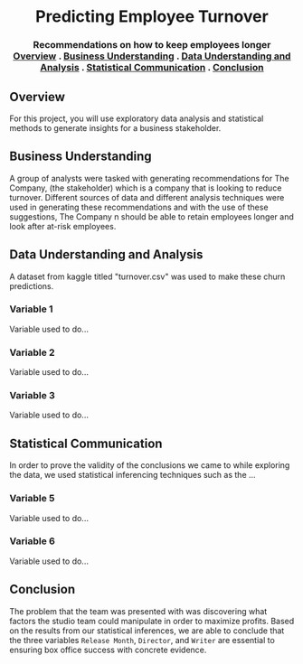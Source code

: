 <div align="center">

  <h1 align="center">Predicting Employee Turnover</h3>

  <p align="center">
    <h3 align='center'>Recommendations on how to keep employees longer
    <br />
    <a href="#overview">Overview</a>
    .
    <a href="#business-understanding">Business Understanding</a>
    .
    <a href="#data-understanding-and-analysis">Data Understanding and Analysis</a>
    .
    <a href="#statistical-communication">Statistical Communication</a>
    .
    <a href="#conclusion">Conclusion</a>
  </p>
</div>


## Overview
For this project, you will use exploratory data analysis and statistical methods to generate insights for a business stakeholder.

## Business Understanding
A group of analysts were tasked with generating recommendations for The Company, (the stakeholder) which is a company that is looking to reduce turnover. Different sources of data and different analysis techniques were used in generating these recommendations and with the use of these suggestions, The Company n should be able to retain employees longer and look after at-risk employees. 

## Data Understanding and Analysis
A dataset from kaggle titled "turnover.csv" was used to make these churn predictions.
<!-- end of list-->

### Variable 1
Variable used to do...


### Variable 2
Variable used to do...


### Variable 3
Variable used to do...


## Statistical Communication
In order to prove the validity of the conclusions we came to while exploring the data, we used statistical inferencing techniques such as the ...


### Variable 5
Variable used to do...


### Variable 6
Variable used to do...


## Conclusion
The problem that the team was presented with was discovering what factors the studio team could manipulate in order to maximize profits. Based on the results from our statistical inferences, we are able to conclude that the three variables `Release Month`, `Director`, and `Writer` are essential to ensuring box office success with concrete evidence. 
